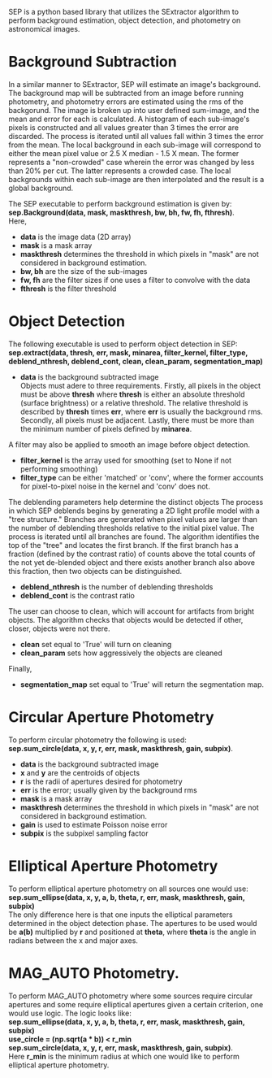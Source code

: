 SEP is a python based library that utilizes the SExtractor algorithm to perform background estimation, object detection, and photometry on astronomical images.

# Background Subtraction
In a similar manner to SExtractor, SEP will estimate an image's background. The background map will be subtracted from an image before running photometry, and photometry errors are estimated using the rms of the backgorund. The image is broken up into user defined sum-image, and the mean and error for each is calculated. A histogram of each sub-image's pixels is constructed and all values greater than 3 times the error are discarded. The process is iterated until all values fall within 3 times the error from the mean. The local background in each sub-image will correspond to either the mean pixel value or 2.5 X median - 1.5 X mean. The former represents a "non-crowded" case wherein the error was changed by less than 20% per cut. The latter represents a crowded case. The local backgrounds within each sub-image are then interpolated and the result is a global background. 

The SEP executable to perform background estimation is given by:   
**sep.Background(data, mask, maskthresh, bw, bh, fw, fh, fthresh)**.   
Here,
* **data** is the image data (2D array)
* **mask** is a mask array
* **maskthresh** determines the threshold in which pixels in "mask" are not considered in background estimation. 
* **bw, bh** are the size of the sub-images
* **fw, fh** are the filter sizes if one uses a filter to convolve with the data
* **fthresh** is the filter threshold

# Object Detection
The following executable is used to perform object detection in SEP:   
**sep.extract(data, thresh, err, mask, minarea, filter_kernel, filter_type, deblend_nthresh, deblend_cont, clean, clean_param, segmentation_map)**   
* **data** is the background subtracted image   
Objects must adere to three requirements. Firstly, all pixels in the object must be above **thresh** where **thresh** is either an absolute threshold (surface brightness) or a relative threshold. The relative threshold is described by **thresh** times **err**, where **err** is usually the background rms. Secondly, all pixels must be adjacent. Lastly, there must be more than the minimum number of pixels defined by **minarea**. 

A filter may also be applied to smooth an image before object detection. 
* **filter_kernel** is the array used for smoothing (set to None if not performing smoothing)
* **filter_type** can be either 'matched' or 'conv', where the former accounts for pixel-to-pixel noise in the kernel and 'conv' does not. 
 
The deblending parameters help determine the distinct objects The process in which SEP deblends begins by generating a 2D light profile model with a "tree structure." Branches are generated when pixel values are larger than the number of deblending thresholds relative to the initial pixel value. The process is iterated until all branches are found. The algorithm identifies the top of the "tree" and locates the first branch. If the first branch has a fraction (defined by the contrast ratio) of counts above the total counts of the not yet de-blended object and there exists another branch also above this fraction, then two objects can be distinguished.
* **deblend_nthresh** is the number of deblending thresholds
* **deblend_cont** is the contrast ratio

The user can choose to clean, which will account for artifacts from bright objects. The algorithm checks that objects would be detected if other, closer, objects were not there. 
* **clean** set equal to 'True' will turn on cleaning
* **clean_param** sets how aggressively the objects are cleaned

Finally,
* **segmentation_map** set equal to 'True' will return the segmentation map. 

# Circular Aperture Photometry 
To perform circular photometry the following is used:   
**sep.sum_circle(data, x, y, r, err, mask, maskthresh, gain, subpix)**.
* **data** is the background subtracted image
* **x** and **y** are the centroids of objects
* **r** is the radii of apertures desired for photometry
* **err** is the error; usually given by the background rms
* **mask** is a mask array
* **maskthresh** determines the threshold in which pixels in "mask" are not considered in background estimation.
* **gain** is used to estimate Poisson noise error
* **subpix** is the subpixel sampling factor

# Elliptical Aperture Photometry
To perform elliptical aperture photometry on all sources one would use:   
**sep.sum_ellipse(data, x, y, a, b, theta, r, err, mask, maskthresh, gain, subpix)**   
The only difference here is that one inputs the elliptical parameters determined in the object detection phase. The apertures to be used would be **a(b)** multiplied by **r** and positioned at **theta**, where **theta** is the angle in radians between the x and major axes. 

# MAG_AUTO Photometry.
To perform MAG_AUTO photometry where some sources require circular apertures and some require elliptical apertures given a certain criterion, one would use logic. The logic looks like:    
**sep.sum_ellipse(data, x, y, a, b, theta, r, err, mask, maskthresh, gain, subpix)**   
**use_circle = (np.sqrt(a * b)) < r_min**   
**sep.sum_circle(data, x, y, r, err, mask, maskthresh, gain, subpix)**.   
Here **r_min** is the minimum radius at which one would like to perform elliptical aperture photometry.
 


 
